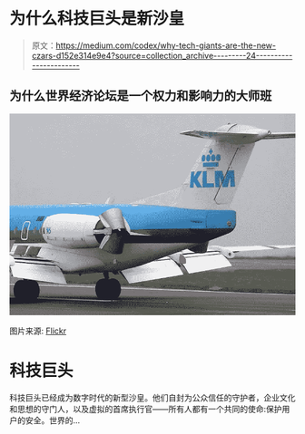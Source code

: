 # 为什么科技巨头是新沙皇

> 原文：<https://medium.com/codex/why-tech-giants-are-the-new-czars-d152e314e9e4?source=collection_archive---------24----------------------->

## 为什么世界经济论坛是一个权力和影响力的大师班

![](img/048585cb629974a42a07279c4914cb2e.png)

图片来源: [Flickr](https://www.flickr.com/photos/tags/airplane/)

# 科技巨头‍

科技巨头已经成为数字时代的新型沙皇。他们自封为公众信任的守护者，企业文化和思想的守门人，以及虚拟的首席执行官——所有人都有一个共同的使命:保护用户的安全。世界的…